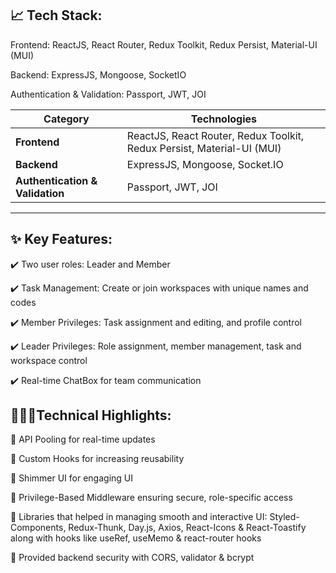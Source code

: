 ## 📈 Tech Stack:

Frontend: ReactJS, React Router, Redux Toolkit, Redux Persist, Material-UI (MUI)

Backend: ExpressJS, Mongoose, SocketIO

Authentication & Validation: Passport, JWT, JOI

| Category                        | Technologies                                                           |
| ------------------------------- | ---------------------------------------------------------------------- |
| **Frontend**                    | ReactJS, React Router, Redux Toolkit, Redux Persist, Material-UI (MUI) |
| **Backend**                     | ExpressJS, Mongoose, Socket.IO                                         |
| **Authentication & Validation** | Passport, JWT, JOI                                                     |

---

## ✨ Key Features:

✔️ Two user roles: Leader and Member

✔️ Task Management: Create or join workspaces with unique names and codes

✔️ Member Privileges: Task assignment and editing, and profile control

✔️ Leader Privileges: Role assignment, member management, task and workspace control

✔️ Real-time ChatBox for team communication

## 🧑🏻‍💻Technical Highlights:

📌 API Pooling for real-time updates

📌 Custom Hooks for increasing reusability

📌 Shimmer UI for engaging UI

📌 Privilege-Based Middleware ensuring secure, role-specific access

📌 Libraries that helped in managing smooth and interactive UI: Styled-Components, Redux-Thunk, Day.js, Axios, React-Icons & React-Toastify along with hooks like useRef, useMemo & react-router hooks

📌 Provided backend security with CORS, validator & bcrypt
